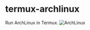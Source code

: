 # termux-archlinux
Run ArchLinux in Termux.
![ArchLinux](https://i.loli.net/2020/06/21/5tzhJH689vGlYq2.jpg)
